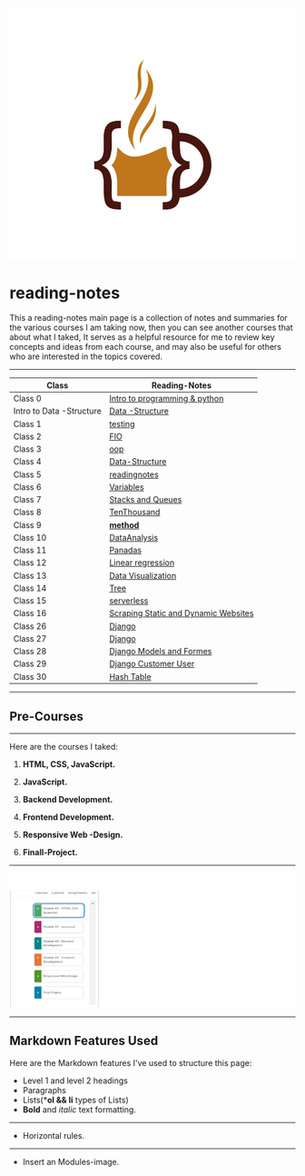 
![lcmd IMG](code-coffee.jpg)

 # reading-notes

This a reading-notes main page is a collection of notes and summaries for the various courses I am taking now, then you can see another courses that about what I taked, It serves as a helpful resource for me to review key concepts and ideas from each course, and may also be useful for others who are interested in the topics covered.
****
|Class |Reading-Notes|
|---------|--------|
|Class 0|[Intro to programming & python](./Class-0/Indixing.md) |
|Intro to Data -Structure|[Data -Structure](Data-Structure.md) |
|Class 1|[testing](./Class-1/Indixing.md)|
|Class 2|[FIO](./Class-2//Indexing.md)|
|Class 3|[oop](./Class-3/Indixing.md)||
|Class 4|[Data-Structure](./Class-4/Datastructure.md )|
|Class 5|[readingnotes](./Class-5/readme.md)|
|Class 6|[Variables](./Class-6/notes.md)|
|Class 7|[Stacks and Queues](./Class-7/datastructure.md)|
|Class 8|[TenThousand](./Class-8/Tenthousand.md)|
|Class 9|[__method__](./Class-9/reading9.md)|
|Class 10|[DataAnalysis](./Class-10/DataAnalysis.md)|
|Class 11|[Panadas](./Class-11/Pandas.md)|
|Class 12|[Linear regression](./Class-12/Linear_regClas.md)|
|Class 13|[Data Visualization](./Class-13/DataVisualization.md)|
|Class 14|[Tree](./Class-14/Tree.md)|
|Class 15|[serverless](./Class-15/serverless.md)|
|Class 16|[Scraping Static and Dynamic Websites](./Class-16/web.md)|
|Class 26|[Django](./Class-26/Django.md)|
|Class 27|[Django](./Class-27/Django2.md)|
|Class 28|[Django Models and Formes](./Class-28/forms.md)|
|Class 29|[Django Customer User](./Class-29/djcuser.md)|
|Class 30|[Hash Table](./Class-30/hash.md)|
***********
## Pre-Courses 
-------------------------
Here are the courses I taked:

1. **HTML, CSS, JavaScript.**

2. **JavaScript.**
3. **Backend Development.**
4. **Frontend  Development.**
5. **Responsive Web -Design.**
6. **Finall-Project.**
*********
![Modules picture](ltuc.png)
*****************

## Markdown Features Used
Here are the Markdown features I've used to structure this page:

- Level 1 and level 2 headings
- Paragraphs
- Lists(***ol && li** types of Lists)
- **Bold** and *italic* text formatting.
-------
- Horizontal rules.
*******
- Insert an Modules-image.